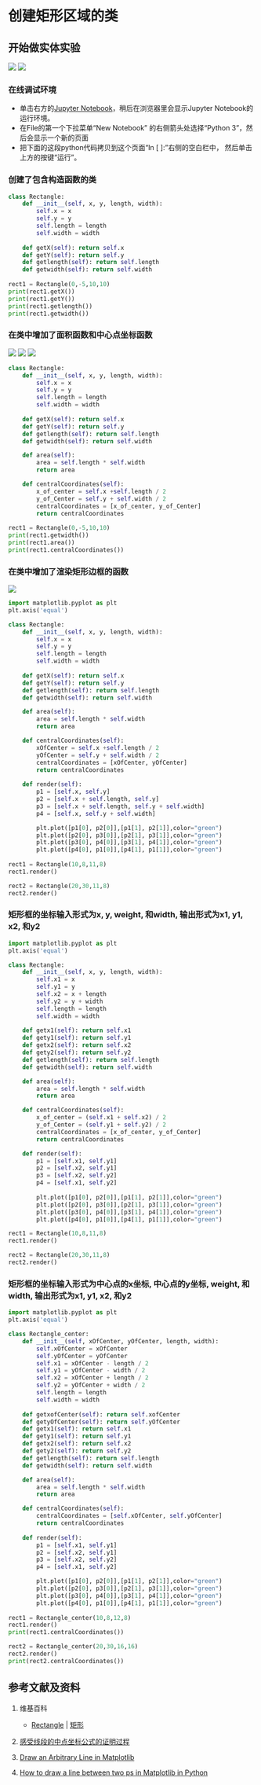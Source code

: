 # 创建矩形区域的类

## 开始做实体实验

![](/images/对矩形的各种操作/创建矩形类/创建矩形区域的类/1a1.jpg)
![](/images/对矩形的各种操作/创建矩形类/创建矩形区域的类/1a2.jpg)

### 在线调试环境

- 单击右方的[Jupyter Notebook](https://mybinder.org/v2/gh/ipython/ipython-in-depth/master?filepath=binder/Index.ipynb)，稍后在浏览器里会显示Jupyter Notebook的运行环境。
- 在File的第一个下拉菜单“New Notebook” 的右侧箭头处选择“Python 3”，然后会显示一个新的页面
- 把下面的这段python代码拷贝到这个页面“In [ ]:”右侧的空白栏中， 然后单击上方的按键“运行”。

### 创建了包含构造函数的类

```python
class Rectangle:
    def __init__(self, x, y, length, width):
        self.x = x
        self.y = y
        self.length = length
        self.width = width        
    
    def getX(self): return self.x
    def getY(self): return self.y
    def getlength(self): return self.length
    def getwidth(self): return self.width
    	
rect1 = Rectangle(0,-5,10,10)
print(rect1.getX())
print(rect1.getY())
print(rect1.getlength())
print(rect1.getwidth())
```

### 在类中增加了面积函数和中心点坐标函数

![](/images/对矩形的各种操作/创建矩形类/创建矩形区域的类/2a1.jpg)
![](/images/对矩形的各种操作/创建矩形类/创建矩形区域的类/2a2.jpg)
![](/images/对矩形的各种操作/创建矩形类/创建矩形区域的类/3a1.jpg)

```python
class Rectangle:
    def __init__(self, x, y, length, width):
        self.x = x
        self.y = y
        self.length = length
        self.width = width        
    
    def getX(self): return self.x
    def getY(self): return self.y
    def getlength(self): return self.length
    def getwidth(self): return self.width

    def area(self):
    	area = self.length * self.width
    	return area

    def centralCoordinates(self):
    	x_of_center = self.x +self.length / 2
    	y_of_Center = self.y + self.width / 2
    	centralCoordinates = [x_of_center, y_of_Center]
    	return centralCoordinates
    	
rect1 = Rectangle(0,-5,10,10)
print(rect1.getwidth())
print(rect1.area())
print(rect1.centralCoordinates())
```

### 在类中增加了渲染矩形边框的函数

![](/images/对矩形的各种操作/创建矩形类/创建矩形区域的类/4a1.jpg)

```python
import matplotlib.pyplot as plt
plt.axis('equal')

class Rectangle:
    def __init__(self, x, y, length, width):
        self.x = x
        self.y = y
        self.length = length
        self.width = width        
    
    def getX(self): return self.x
    def getY(self): return self.y
    def getlength(self): return self.length
    def getwidth(self): return self.width

    def area(self):
    	area = self.length * self.width
    	return area

    def centralCoordinates(self):
    	xOfCenter = self.x +self.length / 2
    	yOfCenter = self.y + self.width / 2
    	centralCoordinates = [xOfCenter, yOfCenter]
    	return centralCoordinates
    	
    def render(self):
        p1 = [self.x, self.y]
        p2 = [self.x + self.length, self.y] 
        p3 = [self.x + self.length, self.y + self.width]
        p4 = [self.x, self.y + self.width]

        plt.plot([p1[0], p2[0]],[p1[1], p2[1]],color="green")
        plt.plot([p2[0], p3[0]],[p2[1], p3[1]],color="green")
        plt.plot([p3[0], p4[0]],[p3[1], p4[1]],color="green")
        plt.plot([p4[0], p1[0]],[p4[1], p1[1]],color="green")	
        
rect1 = Rectangle(10,8,11,8)
rect1.render()

rect2 = Rectangle(20,30,11,8)
rect2.render()
```

### 矩形框的坐标输入形式为x, y, weight, 和width, 输出形式为x1, y1, x2, 和y2 
```python
import matplotlib.pyplot as plt
plt.axis('equal')

class Rectangle:
    def __init__(self, x, y, length, width):
        self.x1 = x
        self.y1 = y
        self.x2 = x + length
        self.y2 = y + width
        self.length = length
        self.width = width            
    
    def getx1(self): return self.x1
    def gety1(self): return self.y1
    def getx2(self): return self.x2
    def gety2(self): return self.y2
    def getlength(self): return self.length
    def getwidth(self): return self.width

    def area(self):
        area = self.length * self.width
        return area

    def centralCoordinates(self):
        x_of_center = (self.x1 + self.x2) / 2
        y_of_Center = (self.y1 + self.y2) / 2
        centralCoordinates = [x_of_center, y_of_Center]
        return centralCoordinates

    def render(self):
        p1 = [self.x1, self.y1]
        p2 = [self.x2, self.y1] 
        p3 = [self.x2, self.y2]
        p4 = [self.x1, self.y2]
        
        plt.plot([p1[0], p2[0]],[p1[1], p2[1]],color="green")
        plt.plot([p2[0], p3[0]],[p2[1], p3[1]],color="green")
        plt.plot([p3[0], p4[0]],[p3[1], p4[1]],color="green")
        plt.plot([p4[0], p1[0]],[p4[1], p1[1]],color="green")   

rect1 = Rectangle(10,8,11,8)
rect1.render()

rect2 = Rectangle(20,30,11,8)
rect2.render()
```

### 矩形框的坐标输入形式为中心点的x坐标, 中心点的y坐标, weight, 和width, 输出形式为x1, y1, x2, 和y2
```python
import matplotlib.pyplot as plt
plt.axis('equal')

class Rectangle_center:
    def __init__(self, xOfCenter, yOfCenter, length, width):
        self.xOfCenter = xOfCenter
        self.yOfCenter = yOfCenter
        self.x1 = xOfCenter - length / 2
        self.y1 = yOfCenter - width / 2
        self.x2 = xOfCenter + length / 2
        self.y2 = yOfCenter + width / 2
        self.length = length
        self.width = width        
    
    def getxofCenter(self): return self.xofCenter
    def getyOfCenter(self): return self.yOfCenter
    def getx1(self): return self.x1
    def gety1(self): return self.y1
    def getx2(self): return self.x2
    def gety2(self): return self.y2
    def getlength(self): return self.length
    def getwidth(self): return self.width

    def area(self):
        area = self.length * self.width
        return area

    def centralCoordinates(self):
        centralCoordinates = [self.xOfCenter, self.yOfCenter]
        return centralCoordinates
        
    def render(self):
        p1 = [self.x1, self.y1]
        p2 = [self.x2, self.y1] 
        p3 = [self.x2, self.y2]
        p4 = [self.x1, self.y2]

        plt.plot([p1[0], p2[0]],[p1[1], p2[1]],color="green")
        plt.plot([p2[0], p3[0]],[p2[1], p3[1]],color="green")
        plt.plot([p3[0], p4[0]],[p3[1], p4[1]],color="green")
        plt.plot([p4[0], p1[0]],[p4[1], p1[1]],color="green")   
        
rect1 = Rectangle_center(10,8,12,8)
rect1.render()
print(rect1.centralCoordinates())

rect2 = Rectangle_center(20,30,16,16)
rect2.render()   
print(rect2.centralCoordinates())
```

## 参考文献及资料

1. 维基百科
	- [Rectangle](https://en.wikipedia.org/wiki/Rectangle) | [矩形](https://zh.wikipedia.org/wiki/%E7%9F%A9%E5%BD%A2) 

2. [感受线段的中点坐标公式的证明过程](https://gitee.com/quanbinn/Learn-Mathematical-Olympiad-The-Interactive-Way/blob/master/chapters/%E6%AC%A7%E5%87%A0%E9%87%8C%E5%BE%97%E5%87%A0%E4%BD%95/%E8%B7%9D%E7%A6%BB%E5%85%AC%E5%BC%8F/%E6%84%9F%E5%8F%97%E7%BA%BF%E6%AE%B5%E7%9A%84%E4%B8%AD%E7%82%B9%E5%9D%90%E6%A0%87%E5%85%AC%E5%BC%8F%E7%9A%84%E8%AF%81%E6%98%8E%E8%BF%87%E7%A8%8B.md) 

3. [Draw an Arbitrary Line in Matplotlib](https://www.delftstack.com/howto/matplotlib/matplotlib-draw-an-arbitrary-line/) 

4. [How to draw a line between two ps in Matplotlib in Python](https://www.adamsmith.haus/python/answers/how-to-draw-a-line-between-two-ps-in-matplotlib-in-python) 
